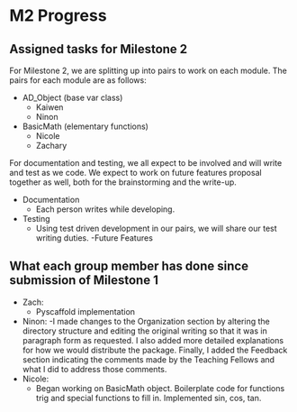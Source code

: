 # M2 Progress

## Assigned tasks for Milestone 2
For Milestone 2, we are splitting up into pairs to work on each module. The pairs for each module are as follows:

 - AD_Object (base var class)
   - Kaiwen
   - Ninon
 - BasicMath (elementary functions)
   - Nicole
   - Zachary
  
 For documentation and testing, we all expect to be involved and will write and test as we code. We expect to work on future features proposal together as well, both for the brainstorming and the write-up.
 - Documentation
   - Each person writes while developing.
 - Testing
   - Using test driven development in our pairs, we will share our test writing duties.
 -Future Features

## What each group member has done since submission of Milestone 1
 - Zach:
   - Pyscaffold implementation 
 - Ninon:
   -I made changes to the Organization section by altering the directory structure and editing the original writing so that it was in paragraph form as requested. I also added more detailed explanations for how we would distribute the package. Finally, I added the Feedback section indicating the comments made by the Teaching Fellows and what I did to address those comments.
- Nicole:
  - Began working on BasicMath object. Boilerplate code for functions trig and special functions to fill in. Implemented sin, cos, tan.
  
